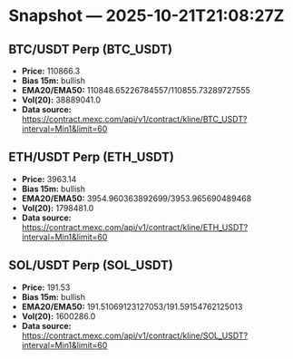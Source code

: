# Snapshot — 2025-10-21T21:08:27Z

## BTC/USDT Perp (BTC_USDT)
- **Price:** 110866.3
- **Bias 15m:** bullish
- **EMA20/EMA50:** 110848.65226784557/110855.73289727555
- **Vol(20):** 38889041.0
- **Data source:** https://contract.mexc.com/api/v1/contract/kline/BTC_USDT?interval=Min1&limit=60

## ETH/USDT Perp (ETH_USDT)
- **Price:** 3963.14
- **Bias 15m:** bullish
- **EMA20/EMA50:** 3954.960363892699/3953.965690489468
- **Vol(20):** 1798481.0
- **Data source:** https://contract.mexc.com/api/v1/contract/kline/ETH_USDT?interval=Min1&limit=60

## SOL/USDT Perp (SOL_USDT)
- **Price:** 191.53
- **Bias 15m:** bullish
- **EMA20/EMA50:** 191.51069123127053/191.59154762125013
- **Vol(20):** 1600286.0
- **Data source:** https://contract.mexc.com/api/v1/contract/kline/SOL_USDT?interval=Min1&limit=60
